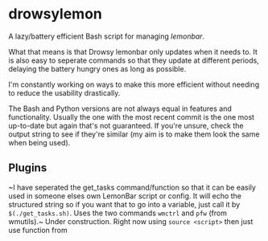 # drowsylemon
A lazy/battery efficient Bash script for managing _lemonbar_.

What that means is that Drowsy lemonbar only updates when it needs to. It is also easy to seperate commands so that they update at different periods, delaying the battery hungry ones as long as possible.

I'm constantly working on ways to make this more efficient without needing to reduce the usability drastically.

The Bash and Python versions are not always equal in features and functionality. Usually the one with the most recent commit is the one most up-to-date but again that's not guaranteed. If you're unsure, check the output string to see if they're similar (my aim is to make them look the same when being used).

## Plugins
~I have seperated the get_tasks command/function so that it can be easily used in someone elses own LemonBar script or config. It will echo the structured string so if you want that to go into a variable, just call it by `$(./get_tasks.sh)`. Uses the two commands `wmctrl` and `pfw` (from wmutils).~
Under construction. Right now using `source <script>` then just use function from <script> inside `lb.sh`.

## Dependencies
**Bash version:**
- coreutils
- wmutils
- wmctrl

- Please note that the get_desktop and get_tasks plugins need the get_info plugin.

uses the commands: wmctrl, ~xdotools~, ~xprop~, ~ps~, ~wc~, uname, acpi (T), date, pfw, ~wattr~, ~lsw~

the (T) means the command may be replaced on a later date

**Python version:**
- python3
- modules: subprocess, time
- everything the Bash version needs

## Display
So far the bar displays;
- current desktop number
- currently focused window
- date and time
- battery information
- open windows

This information is just what I've found somewhat useful so far, and can easily be modified.

## Usage
You may have to extend the clickable areas when you run lemonbar in the folliwing pipelines. I have mine currently set to 20 areas but your usage may vary.
Change `lemonbar` to `lemonbar -a 20` in the following examples. The default value is 10.


Simply execute the script and pipe it into _lemonbar_, making sure to use the `-p` option.

For example: `./lb.sh | lemonbar`
You will need to pipe that to another program for the task manager actions to work:
`./lb.sh | lemonbar | sh`


A similar method is used for the Python version: `python3 pydlb.py | lemonbar`

For the task-manager plugin to work you need to pipe the output into sh as follows:
`python3 pydlb.py | lemonbar | sh`

Please keep in mind that this is for my personal use at the moment, and I will change things and break things often as I see fit whilst I experiment. Additionally, in its unreleased state, things will be re-arranged and added/removed quite frequently.
